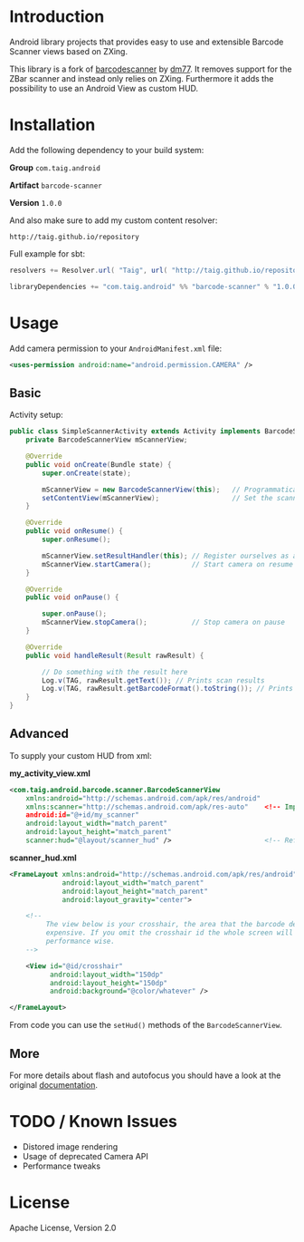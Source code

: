 # Introduction

Android library projects that provides easy to use and extensible Barcode Scanner views based on ZXing.

This library is a fork of [barcodescanner][1] by [dm77][2]. It removes support for the ZBar scanner and instead only relies on ZXing. Furthermore it adds the possibility to use an Android View as custom HUD.

# Installation

Add the following dependency to your build system:

**Group** `com.taig.android`

**Artifact** `barcode-scanner`

**Version** `1.0.0`

And also make sure to add my custom content resolver:

`http://taig.github.io/repository`

Full example for sbt:

````scala
resolvers += Resolver.url( "Taig", url( "http://taig.github.io/repository" ) )( ivyStylePatterns )

libraryDependencies += "com.taig.android" %% "barcode-scanner" % "1.0.0"
````

# Usage

Add camera permission to your `AndroidManifest.xml` file:

```xml
<uses-permission android:name="android.permission.CAMERA" />
```
## Basic

Activity setup:

```java
public class SimpleScannerActivity extends Activity implements BarcodeScannerView.ResultHandler {
    private BarcodeScannerView mScannerView;

    @Override
    public void onCreate(Bundle state) {
        super.onCreate(state);

        mScannerView = new BarcodeScannerView(this);   // Programmatically initialize the scanner view
        setContentView(mScannerView);                  // Set the scanner view as the content view
    }

    @Override
    public void onResume() {
        super.onResume();

        mScannerView.setResultHandler(this); // Register ourselves as a handler for scan results.
        mScannerView.startCamera();          // Start camera on resume
    }

    @Override
    public void onPause() {

        super.onPause();
        mScannerView.stopCamera();           // Stop camera on pause
    }

    @Override
    public void handleResult(Result rawResult) {

        // Do something with the result here
        Log.v(TAG, rawResult.getText()); // Prints scan results
        Log.v(TAG, rawResult.getBarcodeFormat().toString()); // Prints the scan format (qrcode, pdf417 etc.)
    }
}
```

## Advanced

To supply your custom HUD from xml:

**my_activity_view.xml**

````xml
<com.taig.android.barcode.scanner.BarcodeScannerView
	xmlns:android="http://schemas.android.com/apk/res/android"
	xmlns:scanner="http://schemas.android.com/apk/res-auto"    <!-- Important namespace import -->
	android:id="@+id/my_scanner"
	android:layout_width="match_parent"
	android:layout_height="match_parent"
	scanner:hud="@layout/scanner_hud" />                       <!-- Reference to a layout that will be placed above the scanner -->
````

**scanner_hud.xml**

````xml
<FrameLayout xmlns:android="http://schemas.android.com/apk/res/android"
             android:layout_width="match_parent"
	         android:layout_height="match_parent"
	         android:layout_gravity="center">

    <!--
         The view below is your crosshair, the area that the barcode decoder will analyze, which is kind of
         expensive. If you omit the crosshair id the whole screen will be analyzed which may be bad idea,
         performance wise.
    --> 

    <View id="@id/crosshair"
          android:layout_width="150dp"
	      android:layout_height="150dp"
	      android:background="@color/whatever" />

</FrameLayout>
````

From code you can use the `setHud()` methods of the `BarcodeScannerView`.

## More

For more details about flash and autofocus you should have a look at the original [documentation][1].

# TODO / Known Issues

- Distored image rendering
- Usage of deprecated Camera API
- Performance tweaks

# License

Apache License, Version 2.0

[1]: https://github.com/dm77/barcodescanner
[2]: https://github.com/dm77
